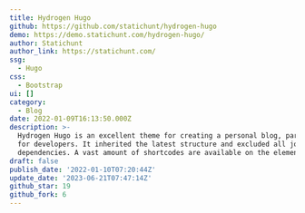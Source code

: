 ```yaml
---
title: Hydrogen Hugo
github: https://github.com/statichunt/hydrogen-hugo
demo: https://demo.statichunt.com/hydrogen-hugo/
author: Statichunt
author_link: https://statichunt.com/
ssg:
  - Hugo
css:
  - Bootstrap
ui: []
category:
  - Blog
date: 2022-01-09T16:13:50.000Z
description: >-
  Hydrogen Hugo is an excellent theme for creating a personal blog, particularly
  for developers. It inherited the latest structure and excluded all jquery
  dependencies. A vast amount of shortcodes are available on the element page.
draft: false
publish_date: '2022-01-10T07:20:44Z'
update_date: '2023-06-21T07:47:14Z'
github_star: 19
github_fork: 6
---
```

